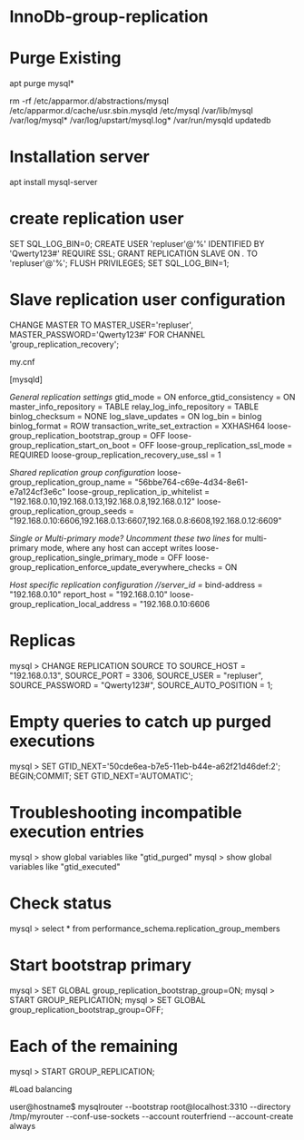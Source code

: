 # InnoDb-group-replication

# Purge Existing
apt purge mysql*

rm -rf /etc/apparmor.d/abstractions/mysql /etc/apparmor.d/cache/usr.sbin.mysqld /etc/mysql /var/lib/mysql /var/log/mysql* /var/log/upstart/mysql.log* /var/run/mysqld updatedb


# Installation server
apt install mysql-server

# create replication user
SET SQL_LOG_BIN=0;
CREATE USER 'repluser'@'%' IDENTIFIED BY 'Qwerty123#' REQUIRE SSL;
GRANT REPLICATION SLAVE ON *.* TO 'repluser'@'%';
FLUSH PRIVILEGES;
SET SQL_LOG_BIN=1;


# Slave replication user configuration
CHANGE MASTER TO MASTER_USER='repluser', MASTER_PASSWORD='Qwerty123#' FOR CHANNEL 'group_replication_recovery';


my.cnf

[mysqld]

*General replication settings*
gtid_mode = ON
enforce_gtid_consistency = ON
master_info_repository = TABLE
relay_log_info_repository = TABLE
binlog_checksum = NONE
log_slave_updates = ON
log_bin = binlog
binlog_format = ROW
transaction_write_set_extraction = XXHASH64
loose-group_replication_bootstrap_group = OFF
loose-group_replication_start_on_boot = OFF
loose-group_replication_ssl_mode = REQUIRED
loose-group_replication_recovery_use_ssl = 1

*Shared replication group configuration*
loose-group_replication_group_name = "56bbe764-c69e-4d34-8e61-e7a124cf3e6c"
loose-group_replication_ip_whitelist = "192.168.0.10,192.168.0.13,192.168.0.8,192.168.0.12"
loose-group_replication_group_seeds = "192.168.0.10:6606,192.168.0.13:6607,192.168.0.8:6608,192.168.0.12:6609"

*Single or Multi-primary mode? Uncomment these two lines*
 for multi-primary mode, where any host can accept writes
loose-group_replication_single_primary_mode = OFF
loose-group_replication_enforce_update_everywhere_checks = ON

*Host specific replication configuration
//server_id =*
bind-address = "192.168.0.10"
report_host = "192.168.0.10"
loose-group_replication_local_address = "192.168.0.10:6606


# Replicas

mysql > CHANGE REPLICATION SOURCE TO
             SOURCE_HOST = "192.168.0.13",
             SOURCE_PORT = 3306,
             SOURCE_USER = "repluser",
             SOURCE_PASSWORD = "Qwerty123#",
             SOURCE_AUTO_POSITION = 1;

# Empty queries to catch up purged executions

mysql > SET GTID_NEXT='50cde6ea-b7e5-11eb-b44e-a62f21d46def:2';
        BEGIN;COMMIT;
        SET GTID_NEXT='AUTOMATIC';

# Troubleshooting incompatible execution entries

mysql > show global variables like "gtid_purged"
mysql > show global variables like "gtid_executed"
# Check status
mysql > select * from performance_schema.replication_group_members

# Start bootstrap primary
mysql > SET GLOBAL group_replication_bootstrap_group=ON;
mysql > START GROUP_REPLICATION;
mysql > SET GLOBAL group_replication_bootstrap_group=OFF;

# Each of the remaining
mysql > START GROUP_REPLICATION;

#Load balancing

user@hostname$ mysqlrouter --bootstrap root@localhost:3310 --directory /tmp/myrouter --conf-use-sockets --account routerfriend --account-create always
